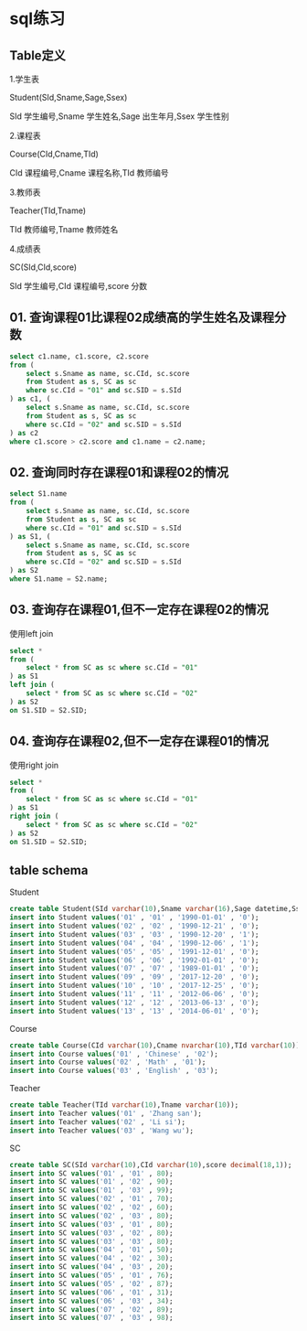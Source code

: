 # sql练习

## Table定义

1.学生表

Student(SId,Sname,Sage,Ssex)

SId 学生编号,Sname 学生姓名,Sage 出生年月,Ssex 学生性别

2.课程表

Course(CId,Cname,TId)

CId 课程编号,Cname 课程名称,TId 教师编号

3.教师表

Teacher(TId,Tname)

TId 教师编号,Tname 教师姓名

4.成绩表

SC(SId,CId,score)

SId 学生编号,CId 课程编号,score 分数

## 01. 查询课程01比课程02成绩高的学生姓名及课程分数

```sql
select c1.name, c1.score, c2.score
from (
    select s.Sname as name, sc.CId, sc.score
    from Student as s, SC as sc
    where sc.CId = "01" and sc.SID = s.SId
) as c1, (
    select s.Sname as name, sc.CId, sc.score
    from Student as s, SC as sc
    where sc.CId = "02" and sc.SID = s.SId
) as c2
where c1.score > c2.score and c1.name = c2.name;
```

## 02. 查询同时存在课程01和课程02的情况

```sql
select S1.name
from (
    select s.Sname as name, sc.CId, sc.score
    from Student as s, SC as sc
    where sc.CId = "01" and sc.SID = s.SId
) as S1, (
    select s.Sname as name, sc.CId, sc.score
    from Student as s, SC as sc
    where sc.CId = "02" and sc.SID = s.SId    
) as S2
where S1.name = S2.name;
```

## 03. 查询存在课程01,但不一定存在课程02的情况

使用left join
```sql
select *
from (
    select * from SC as sc where sc.CId = "01"
) as S1
left join (
    select * from SC as sc where sc.CId = "02"
) as S2
on S1.SID = S2.SID;
```

## 04. 查询存在课程02,但不一定存在课程01的情况

使用right join
```sql
select *
from (
    select * from SC as sc where sc.CId = "01"
) as S1
right join (
    select * from SC as sc where sc.CId = "02"
) as S2
on S1.SID = S2.SID;
```

## table schema

Student

```sql
create table Student(SId varchar(10),Sname varchar(16),Sage datetime,Ssex varchar(10)) CHARSET=UTF8 ENGINE=InnoDB;
insert into Student values('01' , '01' , '1990-01-01' , '0');
insert into Student values('02' , '02' , '1990-12-21' , '0');
insert into Student values('03' , '03' , '1990-12-20' , '1');
insert into Student values('04' , '04' , '1990-12-06' , '1');
insert into Student values('05' , '05' , '1991-12-01' , '0');
insert into Student values('06' , '06' , '1992-01-01' , '0');
insert into Student values('07' , '07' , '1989-01-01' , '0');
insert into Student values('09' , '09' , '2017-12-20' , '0');
insert into Student values('10' , '10' , '2017-12-25' , '0');
insert into Student values('11' , '11' , '2012-06-06' , '0');
insert into Student values('12' , '12' , '2013-06-13' , '0');
insert into Student values('13' , '13' , '2014-06-01' , '0');
```

Course 

```sql
create table Course(CId varchar(10),Cname nvarchar(10),TId varchar(10));
insert into Course values('01' , 'Chinese' , '02');
insert into Course values('02' , 'Math' , '01');
insert into Course values('03' , 'English' , '03');
```

Teacher

```sql
create table Teacher(TId varchar(10),Tname varchar(10));
insert into Teacher values('01' , 'Zhang san');
insert into Teacher values('02' , 'Li si');
insert into Teacher values('03' , 'Wang wu');
```

SC

```sql
create table SC(SId varchar(10),CId varchar(10),score decimal(18,1));
insert into SC values('01' , '01' , 80);
insert into SC values('01' , '02' , 90);
insert into SC values('01' , '03' , 99);
insert into SC values('02' , '01' , 70);
insert into SC values('02' , '02' , 60);
insert into SC values('02' , '03' , 80);
insert into SC values('03' , '01' , 80);
insert into SC values('03' , '02' , 80);
insert into SC values('03' , '03' , 80);
insert into SC values('04' , '01' , 50);
insert into SC values('04' , '02' , 30);
insert into SC values('04' , '03' , 20);
insert into SC values('05' , '01' , 76);
insert into SC values('05' , '02' , 87);
insert into SC values('06' , '01' , 31);
insert into SC values('06' , '03' , 34);
insert into SC values('07' , '02' , 89);
insert into SC values('07' , '03' , 98);
```